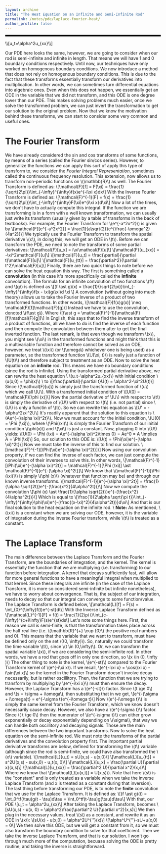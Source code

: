 ```yaml
---
layout: archive
title: "The Heat Equation on an Infinite and Semi-Infinite Rod"
permalink: /notes/pde/laplace-fourier-heat/
author_profile: false
--- 
```

<hr style="border: 2px solid black;">
\\[u_t=\alpha^2u_{xx}\\]

Our PDE here looks the same, however, we are going to consider when our rod is semi-infinite and infinite in length. That means we will have
1 and 0 boundary conditions respectively. Until now, our techniques have only worked on homogenous boundary conditions. We now introduce a method
that does not rely on homogenous boundary conditions. This is due to the fact that these transforms essentially transform our derivatives into 
multiplication. In other words, we can sometimes turn differential equations into algebraic ones. Even when this does not happen, we essentially
get an ODE in the variable that we did not transform, and this ODE is one degree lower than our PDE. This makes solving problems much easier, once
we solve the transformed problem, we can just invert the transformation to get our solution to the original problem. Now that we know the motivation
behind these transforms, we can start to consider some very common and useful ones.

The Fourier Transform
====
We have already considered the sin and cos transforms of some functions, by means of a series (called the Fourier sin/cos series). However, to 
generalize the functions we can apply this sort of apply this type of transform to, we consider the *Fourier Integral Representation*, sometimes
called the continuous frequency resolution. This extension, now allows us to transform non-periodic functions on \\(\mathbb{R}\\) as well. The Fourier Transform is defined as:
\\[\\mathcal{F}\[f\] = F(\xi) = \frac{1}{\sqrt{2\pi}}\int_{-\infty}^{\infty}f(x)e^{-i\xi x}dx\\]
With the Inverse Fourier Transform is defined as:
\\[\\mathcal{F}^{-1}\[F\] = f(x) = \frac{1}{\sqrt{2\pi}}\int_{-\infty}^{\infty}F(\xi)e^{i\xi x}d\xi\\]
Now a lot of the times, we don't have to actually compute this integral. If the function we are transforming is in a form with a well known transformation, we can usually just write its transform (usually given by a table of transforms in the back of textbooks). For example, the Fourier Transform for \\(e^{-a^2x^2}\\) is given by  \\[\mathcal{F}\[e^{-a^2x^2}\] = \frac{1}{a\sqrt{2}}e^{\frac{-\omega^2}{4a^2}}\\]
We typically use the Fourier Transform to transform the spatial derivative \\(x\\), in doing this, we will get an ODE in \\(t\\). 
Before we can transform the PDE, we need to note the transforms of some partial derivatives:
\\[\mathcal{F}\[u_x\] = i\xi\mathcal{F}\[u\]\\]
\\[\mathcal{F}\[u_{xx}\] = -\xi^2\mathcal{F}\[u\]\\]
\\[\mathcal{F}\[u_t\] = \frac{\partial}{\partial t}\mathcal{F}\[u\]\\]
\\[\mathcal{F}\[u_{tt}\] = \frac{\partial^2}{\partial t^2}\mathcal{F}\[u\]\\]
Finally, there are two quick things to note before we can solve the heat equation this way. The first is something called a **convolution** (in this case it's more specifically called the **infinite** convolution). The formula for an infinite convolution of two functions \\(f\\) and \\(g\\) is defined as 
\\[(f \ast g)(x) = \frac{1}{\sqrt{2\pi}}\int_{-\infty}^{\infty}f(x - \xi)g(\xi)d \xi \\]
A convolution (without going into much theory) allows us to take the Fourier Inverse of a product of two transformed functions. In other words,
\\[\mathcal{F}\[f(x)g(x)\] \neq \mathcal{F}\[f\]\mathcal{F}\[g\]\\]
Instead we have to use the convolution, denoted \\(f\ast g\\). Where 
\\[f\ast g = \mathcal{F}^{-1}\[\mathcal{F}\[f\]\mathcal{F}\[g\]\]\\]
In English, this says that to find the inverse transform of a product of functions, all we have to do is find the inverse of each function and then compute the convolution between them after to get the final inverted function. The last remark, is that even though we transform \\(x\\), you might see \\(\xi\\) in the transformed functions and might think that this is a multivariable function and therefore cannot be solved as an ODE, however, we treat \\(\xi\\) (or \\(\omega\\) whichever one is being used) as a parameter, so the transformed function \\(U(\xi, t)\\) is really just a function of \\(U(t)\\) and therefore subject to treatment as an ODE. Now to solve the heat equation on an **infinite** rod. This means we have no boundary conditions (since the rod is infinite). Using the transformed partial derivative above, we can rewrite the heat equation \\
\\(u_t=\alpha^2u_{xx}\\) with initial condition \\(u(x,0) = \phi(x)\\) \\
to 
\\[\frac{\partial}{\partial t}U(t) = \alpha^2-\xi^2U(t)\\]
Since \\(\mathcal{F}\[u\]\\) is simply just the transformed function of \\(u\\) which we call \\(U\\).
With a transformed initial condition of \\[U(0) = \mathcal{F}\[\phi (x)\]\\]
Now the partial derivative of \\(U\\) with respect to \\(t\\) is simply the derivative of \\(U\\) with respect to \\(t\\) (i.e. not partial) since \\(U\\) is only a functin of \\(t\\). So we can rewrite this equation as
\\[U' = -\alpha^2\xi^2U\\]
It's readily apparent that the solution to this equation is \\(Ae^{-(\alpha \xi)^2t}\\). Now we must account for the initial condition,
\\(U(0) = \Phi (\xi)\\), where \\(\Phi(\xi)\\) is simply the Fourier Transform of our initial condition \\(\phi(x)\\) and \\(\xi\\) is just a constant. Now, plugging 0 into \\(U\\) yields:
\\[U(0) = \Phi (\xi) = Ae^{-(\alpha \xi)^2\times 0} = Ae^0 = A \implies A = \Phi(\xi)\\]
So, our solution to this ODE is:
\\[U(t) = \Phi(\xi)e^{-(\alpha \xi)^2t}\\]
Now we must take the inverse of this to find our solution. 
\\[\mathcal{F}^{-1}\[\Phi(\xi)e^{-(\alpha \xi)^2t}\]\\]
Now using our convolution property, if we can find the inverse of each factor, we can just compute the convolution of their inverses to solve this. In other words,
\\[\mathcal{F}^{-1}\[\Phi(\xi)e^{-(\alpha \xi)^2t}\] = \mathcal{F}^{-1}\[\Phi (\xi)\] \ast \mathcal{F}^{-1}\[e^{-(\alpha \xi)^2t}\]\\]
We know that \\(\mathcal{F}^{-1}\[\Phi (\xi)\]\\) is simply \\(\phi (x)\\) (whatever that function may be) and through our known inverse transforms. \\[\mathcal{F}^{-1}\[e^{-(\alpha \xi)^2t}\] = \frac{1}{\alpha \sqrt{2t}}e^{-(\frac{x^2}{4\alpha^2t})}\\]
Now we compute the convolution 
\\[\phi (x) \ast \frac{1}{\alpha \sqrt{2t}}e^{-(\frac{x^2}{4\alpha^2t})}\\]
Which is equal to 
\\[\frac{1}{2\alpha \sqrt{\pi t}}\int_{-\infty}^{\infty}\phi(\xi)e^{-(\frac{(x-\xi)^2}{4\alpha^2t})}d\xi\\]
And that is our final solution to the heat equation on the infinite rod. \\
**Note:** As mentioned, \\(\xi\\) is a constant when we are solving our ODE, however, it is the variable of integration during the inverse Fourier transform, while \\(t\\) is treated as a constant. 

The Laplace Transform
====
The main difference between the Laplace Transform and the Fourier Transform, are the boundaries of integration, and the kernel. The kernel is essentially the function that we are multiplying (i.e. transforming) to our function before integration. A kernel that decays sufficiently fast, will allow for more general functions to have a meaningful integral when multiplied to that kernel. Since these integrals are infinite (in the case of the Laplace Transform, it is more so considered semi-infinite but infinite nonetheless), we have to worry about convergence. That is, the subject of our integration, needs to decay so that our integral can converge to some function/value. The Laplace Transform is defined below,
\\[\mathcal{L}\[f\] = F(s) = \int_{0}^{\infty}f(t)e^{-st}dt\\]
With the Inverse Laplace Transform defined as
\\[\mathcal{L}^{-1}\[F\] = f(t) = \frac{1}{2\pi i}\int_{c-i\infty}^{c+i\infty}F(s)e^{st}ds\\]
Let's note some things here. First, the reason we call is semi-finite, is that the transformation takes place across the half real line (i.e. \\(\mathbb{R}^{+} \cup {0}\\) the positive real numbers and 0). This means that the variable that we want to transform, must have be defined only on the set \\((0, \infty)\\). So, naturally we could transform the time variable \\(t\\), since \\(t \in (0,\infty)\\). Or, we can transform the spatial variable \\(x\\), if we are considering the semi-infinite rod. In other words, we have a rod that goes off in only one direction, so \\(x \in (0, \infty )\\) The other thing to note is the kernel, \\(e^{-st}\\) compared to the Fourier Transform kernel of \\(e^{-i\xi x\\). If we recall, \\(e^{-i\xi x} = \cos(\xi x) - i\sin(\xi x)\\) so the kernel in the Fourier Transform doesn't involve decay necessarily, but is rather oscillitory. Then, the function that we are trying to transform by multiplying by \\(e^{-i\xi x}\\) must then ensure the decay. However, the Laplace Transform has a \\(e^{-st}\\) factor. Since \\(t \ge 0\\) and \\(s = \sigma + i\omega\\), then substituting that in we get,
\\[e^{-(\sigma + i\omega)t} = e^{-\sigma t}e^{-i\omega t}\\]
Now \\(e^{-i\omega t}\\) is simply the same kernel from the Fourier Transform, which we know doesn't necessarily cause decay. However, we also have a \\(e^{-\sigma t}\\) factor. Since \\( t \ge 0\\) then the numerator of \\(e^{-\sigma t}\\) can either grow exponentially or decay exponentially depending on \\(\sigma\\), that way we can handle both oscillitory and decaying signals. Those are the main differences between the two important transforms. Now to solve the heat equation on the semi-infinite rod. We must note the transforms of the partial derivatives and the convolution property first. The important partial deriviative transforms are below, defined for transforming the \\(t\\) variable (although since the rod is semi-finite, we could have also transformed the \\(x\\) variable).
\\[\mathcal{L}\[u_t\] = sU(x,s) - u(x,0)\\]
\\[\mathcal{L}\[u_{tt}\] = s^2U(x,s) - su(x,0) - u_t(x, 0)\\]
\\[\mathcal{L}\[u_x\] = \frac{\partial U}{\partial x}(x,s)\\]
\\[\mathcal{L}\[u_{xx}\] = \frac{\partial^2 U}{\partial x^2}(x,s)\\]
Where we know that \\(\mathcal{L}\[u(x,t)\] = U(x,s)\\). Note that here \\(s\\) is the "constant" and is only treated as a variable when we take the inverse Laplace Transform (and x is treated as a constant during that inversion). The last thing before transforming our PDE, is to note the **finite** convolution that we use for the Laplace Transform. It is defined as:
\\[(f \ast g)(t) = \int_0^tf(\tau)g(t - \tau)d\tau = \int_0^tf(t-\tau)g(\tau)d\tau\\]
With that, our PDE
\\[u_t = \alpha^2u_{xx}\\] 
After taking the Laplace Transform, becomes
\\[sU(x,s) - u(x, 0) = \alpha^2\frac{\partial^2 U}{\partial x^2}(x,s)\\]
We then plug in the necessary values, treat \\(s\\) as a constant, and rewrite it as an ODE in \\(x\\):
\\[sU(x) - u(x,0) = \alpha^2U^{\''}(x)\\]
\\[\alpha^U^{\''}-sU+u(x,0) = 0\\]
We then solve this ODE, but we will get a constant from it, so we must also transform the boundary condition to solve for that coefficient. Then we take the inverse Laplace Transform, and that is our solution. I won't go through much more of the computation, becuase solving the ODE is pretty routine, and taking the inverse is straightforward.
